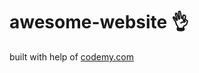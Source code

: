 # awesome-website :ok_hand:                                                      
built with help of <a href="http://johnelder.com/">codemy.com</a>
